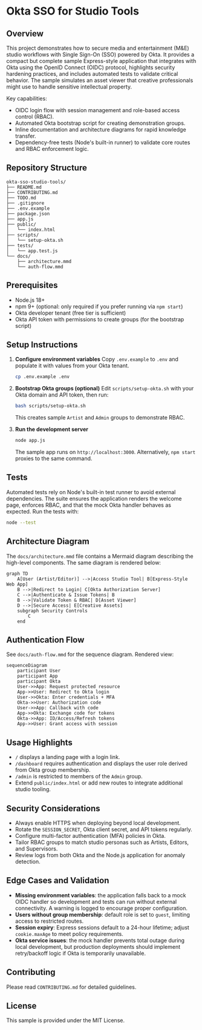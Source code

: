 # Okta SSO for Studio Tools

## Overview
This project demonstrates how to secure media and entertainment (M&E) studio workflows with Single Sign-On (SSO) powered by Okta. It provides a compact but complete sample Express-style application that integrates with Okta using the OpenID Connect (OIDC) protocol, highlights security hardening practices, and includes automated tests to validate critical behavior. The sample simulates an asset viewer that creative professionals might use to handle sensitive intellectual property.

Key capabilities:
- OIDC login flow with session management and role-based access control (RBAC).
- Automated Okta bootstrap script for creating demonstration groups.
- Inline documentation and architecture diagrams for rapid knowledge transfer.
- Dependency-free tests (Node's built-in runner) to validate core routes and RBAC enforcement logic.

## Repository Structure
```
okta-sso-studio-tools/
├── README.md
├── CONTRIBUTING.md
├── TODO.md
├── .gitignore
├── .env.example
├── package.json
├── app.js
├── public/
│   └── index.html
├── scripts/
│   └── setup-okta.sh
├── tests/
│   └── app.test.js
└── docs/
    ├── architecture.mmd
    └── auth-flow.mmd
```

## Prerequisites
- Node.js 18+
- npm 9+ (optional: only required if you prefer running via `npm start`)
- Okta developer tenant (free tier is sufficient)
- Okta API token with permissions to create groups (for the bootstrap script)

## Setup Instructions
1. **Configure environment variables**
   Copy `.env.example` to `.env` and populate it with values from your Okta tenant.
   ```bash
   cp .env.example .env
   ```

2. **Bootstrap Okta groups (optional)**
   Edit `scripts/setup-okta.sh` with your Okta domain and API token, then run:
   ```bash
   bash scripts/setup-okta.sh
   ```
   This creates sample `Artist` and `Admin` groups to demonstrate RBAC.

3. **Run the development server**
   ```bash
   node app.js
   ```
   The sample app runs on `http://localhost:3000`. Alternatively, `npm start` proxies to the same command.

## Tests
Automated tests rely on Node's built-in test runner to avoid external dependencies. The suite ensures the application renders the welcome page, enforces RBAC, and that the mock Okta handler behaves as expected. Run the tests with:
```bash
node --test
```

## Architecture Diagram
The `docs/architecture.mmd` file contains a Mermaid diagram describing the high-level components. The same diagram is rendered below:

```mermaid
graph TD
    A[User (Artist/Editor)] -->|Access Studio Tool| B[Express-Style Web App]
    B -->|Redirect to Login| C[Okta Authorization Server]
    C -->|Authenticate & Issue Tokens| B
    B -->|Validate Token & RBAC| D[Asset Viewer]
    D -->|Secure Access| E[Creative Assets]
    subgraph Security Controls
        C
    end
```

## Authentication Flow
See `docs/auth-flow.mmd` for the sequence diagram. Rendered view:

```mermaid
sequenceDiagram
    participant User
    participant App
    participant Okta
    User->>App: Request protected resource
    App->>User: Redirect to Okta login
    User->>Okta: Enter credentials + MFA
    Okta->>User: Authorization code
    User->>App: Callback with code
    App->>Okta: Exchange code for tokens
    Okta->>App: ID/Access/Refresh tokens
    App->>User: Grant access with session
```

## Usage Highlights
- `/` displays a landing page with a login link.
- `/dashboard` requires authentication and displays the user role derived from Okta group membership.
- `/admin` is restricted to members of the `Admin` group.
- Extend `public/index.html` or add new routes to integrate additional studio tooling.

## Security Considerations
- Always enable HTTPS when deploying beyond local development.
- Rotate the `SESSION_SECRET`, Okta client secret, and API tokens regularly.
- Configure multi-factor authentication (MFA) policies in Okta.
- Tailor RBAC groups to match studio personas such as Artists, Editors, and Supervisors.
- Review logs from both Okta and the Node.js application for anomaly detection.

## Edge Cases and Validation
- **Missing environment variables**: the application falls back to a mock OIDC handler so development and tests can run without external connectivity. A warning is logged to encourage proper configuration.
- **Users without group membership**: default role is set to `guest`, limiting access to restricted routes.
- **Session expiry**: Express sessions default to a 24-hour lifetime; adjust `cookie.maxAge` to meet policy requirements.
- **Okta service issues**: the mock handler prevents total outage during local development, but production deployments should implement retry/backoff logic if Okta is temporarily unavailable.

## Contributing
Please read `CONTRIBUTING.md` for detailed guidelines.

## License
This sample is provided under the MIT License.
